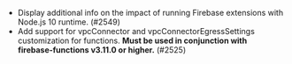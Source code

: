 - Display additional info on the impact of running Firebase extensions with Node.js 10 runtime. (#2549)
- Add support for vpcConnector and vpcConnectorEgressSettings customization for functions. **Must be used in conjunction with firebase-functions v3.11.0 or higher.** (#2525)

